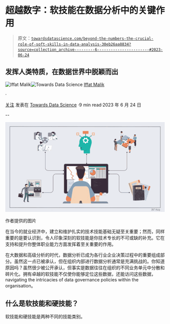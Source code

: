 # 超越数字：软技能在数据分析中的关键作用

> 原文：[`towardsdatascience.com/beyond-the-numbers-the-crucial-role-of-soft-skills-in-data-analysis-30eb26aa8834?source=collection_archive---------6-----------------------#2023-06-24`](https://towardsdatascience.com/beyond-the-numbers-the-crucial-role-of-soft-skills-in-data-analysis-30eb26aa8834?source=collection_archive---------6-----------------------#2023-06-24)

## **发挥人类特质，在数据世界中脱颖而出**

[](https://iffatm.medium.com/?source=post_page-----30eb26aa8834--------------------------------)![Iffat Malik](https://iffatm.medium.com/?source=post_page-----30eb26aa8834--------------------------------)[](https://towardsdatascience.com/?source=post_page-----30eb26aa8834--------------------------------)![Towards Data Science](https://towardsdatascience.com/?source=post_page-----30eb26aa8834--------------------------------) [Iffat Malik](https://iffatm.medium.com/?source=post_page-----30eb26aa8834--------------------------------)

·

[关注](https://medium.com/m/signin?actionUrl=https%3A%2F%2Fmedium.com%2F_%2Fsubscribe%2Fuser%2F88491120e677&operation=register&redirect=https%3A%2F%2Ftowardsdatascience.com%2Fbeyond-the-numbers-the-crucial-role-of-soft-skills-in-data-analysis-30eb26aa8834&user=Iffat+Malik&userId=88491120e677&source=post_page-88491120e677----30eb26aa8834---------------------post_header-----------) 发表在 [Towards Data Science](https://towardsdatascience.com/?source=post_page-----30eb26aa8834--------------------------------) ·9 min read·2023 年 6 月 24 日[](https://medium.com/m/signin?actionUrl=https%3A%2F%2Fmedium.com%2F_%2Fvote%2Ftowards-data-science%2F30eb26aa8834&operation=register&redirect=https%3A%2F%2Ftowardsdatascience.com%2Fbeyond-the-numbers-the-crucial-role-of-soft-skills-in-data-analysis-30eb26aa8834&user=Iffat+Malik&userId=88491120e677&source=-----30eb26aa8834---------------------clap_footer-----------)

--

[](https://medium.com/m/signin?actionUrl=https%3A%2F%2Fmedium.com%2F_%2Fbookmark%2Fp%2F30eb26aa8834&operation=register&redirect=https%3A%2F%2Ftowardsdatascience.com%2Fbeyond-the-numbers-the-crucial-role-of-soft-skills-in-data-analysis-30eb26aa8834&source=-----30eb26aa8834---------------------bookmark_footer-----------)![](img/4633bfbb51c26e183f26f080baf3696f.png)

作者提供的图片

在当今的就业经济中，建立和维护扎实的技术技能基础无疑至关重要；然而，同样重要的是要认识到，令人印象深刻的软技能是你技术专长的不可或缺的补充。它在支持和提升你整体职业能力方面发挥着至关重要的作用。

在大数据和高级分析的时代，数据分析已成为各行业企业决策过程中的重要组成部分。虽然这一点已被承认，但在组织内部进行数据分析通常是充满挑战的。你知道原因吗？虽然很少被公开承认，但事实是数据往往在组织的不同业务单元中分散和碎片化。拥有卓越的软技能不仅使你能够定位这些数据，还能访问这些数据， navigating the intricacies of data governance policies within the organisation。

## 什么是软技能和硬技能？

软技能和硬技能是两种不同的技能类别。
